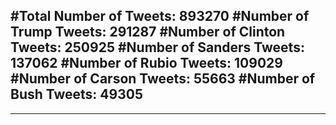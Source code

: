 #Total Number of Tweets: 893270 
#Number of Trump Tweets: 291287
#Number of Clinton Tweets: 250925
#Number of Sanders Tweets: 137062
#Number of Rubio Tweets: 109029
#Number of Carson Tweets: 55663
#Number of Bush Tweets: 49305
---
---
